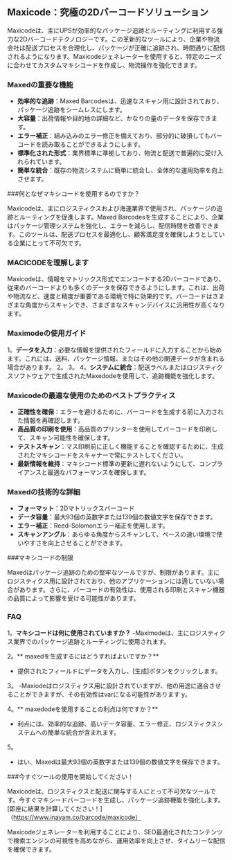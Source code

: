 ## Maxicode：究極の2Dバーコードソリューション

Maxicodeは、主にUPSが効率的なパッケージ追跡とルーティングに利用する強力な2Dバーコードテクノロジーです。この革新的なツールにより、企業や物流会社は配送プロセスを合理化し、パッケージが正確に追跡され、時間通りに配信されるようになります。Maxicodeジェネレーターを使用すると、特定のニーズに合わせてカスタムマキシコードを作成し、物流操作を強化できます。

### Maxedの重要な機能

-  **効率的な追跡**：Maxed Barcodesは、迅速なスキャン用に設計されており、パッケージ追跡をシームレスにします。
-  **大容量**：出荷情報や目的地の詳細など、かなりの量のデータを保存できます。
-  **エラー補正**：組み込みのエラー修正を備えており、部分的に破損してもバーコードを読み取ることができるようにします。
-  **標準化された形式**：業界標準に準拠しており、物流と配送で普遍的に受け入れられています。
-  **簡単な統合**：既存の物流システムに簡単に統合し、全体的な運用効率を向上させます。

###何となぜマキシコードを使用するのですか？

Maxicodeは、主にロジスティクスおよび海運業界で使用され、パッケージの追跡とルーティングを促進します。Maxed Barcodesを生成することにより、企業はパッケージ管理システムを強化し、エラーを減らし、配信時間を改善できます。このツールは、配送プロセスを最適化し、顧客満足度を確保しようとしている企業にとって不可欠です。

### MACICODEを理解します

Maxicodeは、情報をマトリックス形式でエンコードする2Dバーコードであり、従来のバーコードよりも多くのデータを保存できるようにします。これは、出荷や物流など、速度と精度が重要である環境で特に効果的です。バーコードはさまざまな角度からスキャンでき、さまざまなスキャンデバイスに汎用性が高くなります。

### Maximodeの使用ガイド

1。**データを入力**：必要な情報を提供されたフィールドに入力することから始めます。これには、送料、パッケージ情報、またはその他の関連データが含まれる場合があります。
2。
3。
4。**システムに統合**：配送ラベルま​​たはロジスティクスソフトウェアで生成されたMaxedodeを使用して、追跡機能を強化します。

### Maxicodeの最適な使用のためのベストプラクティス

-  **正確性を確保**：エラーを避けるために、バーコードを生成する前に入力された情報を再確認します。
-  **高品質の印刷を使用**：高品質のプリンターを使用してバーコードを印刷して、スキャン可能性を確保します。
-  **テストスキャン**：マス印刷前に正しく機能することを確認するために、生成されたマキシコードをスキャナーで常にテストしてください。
-  **最新情報を維持**：マキシコード標準の更新に遅れないようにして、コンプライアンスと最適なパフォーマンスを確保します。

### Maxedの技術的な詳細

-  **フォーマット**：2Dマトリックスバーコード
-  **データ容量**：最大93個の英数字または139個の数値文字を保存できます。
-  **エラー補正**：Reed-Solomonエラー補正を使用します。
-  **スキャンアングル**：あらゆる角度からスキャンして、ペースの速い環境で使いやすさを向上させることができます。

###マキシコードの制限

Maxedはパッケージ追跡のための堅牢なツールですが、制限があります。主にロジスティクス用に設計されており、他のアプリケーションには適していない場合があります。さらに、バーコードの有効性は、使用される印刷とスキャン機器の品質によって影響を受ける可能性があります。

### FAQ

1。**マキシコードは何に使用されていますか？**
-Maximodeは、主にロジスティクス業界でのパッケージ追跡とルーティングに使用されます。

2。** maxedを生成するにはどうすればよいですか？**
- 提供されたフィールドにデータを入力し、[生成]ボタンをクリックします。

3。
-Maxiodeはロジスティクス用に設計されていますが、他の用途に適合させることができますが、その有効性はvarになる可能性があります y。

4。** maxedodeを使用することの利点は何ですか？**
- 利点には、効率的な追跡、高いデータ容量、エラー修正、ロジスティクスシステムへの簡単な統合が含まれます。

5。
- はい、Maxedは最大93個の英数字または139個の数値文字を保存できます。

###今すぐツールの使用を開始してください！

Maxicodeは、ロジスティクスと配送に関与する人にとって不可欠なツールです。今すぐマキシードバーコードを生成し、パッケージ追跡機能を強化します。[即座に結果を計算してください！]（https://www.inayam.co/barcode/maxicode）

Maxicodeジェネレーターを利用することにより、SEO最適化されたコンテンツで検索エンジンの可視性を高めながら、運用効率を向上させ、タイムリーな配信を確保できます。